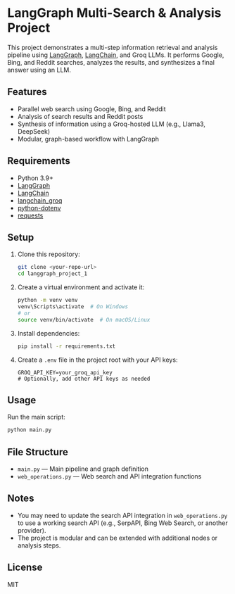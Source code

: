 # LangGraph Multi-Search & Analysis Project

This project demonstrates a multi-step information retrieval and analysis pipeline using [LangGraph](https://github.com/langchain-ai/langgraph), [LangChain](https://github.com/langchain-ai/langchain), and Groq LLMs. It performs Google, Bing, and Reddit searches, analyzes the results, and synthesizes a final answer using an LLM.

## Features
- Parallel web search using Google, Bing, and Reddit
- Analysis of search results and Reddit posts
- Synthesis of information using a Groq-hosted LLM (e.g., Llama3, DeepSeek)
- Modular, graph-based workflow with LangGraph

## Requirements
- Python 3.9+
- [LangGraph](https://github.com/langchain-ai/langgraph)
- [LangChain](https://github.com/langchain-ai/langchain)
- [langchain_groq](https://pypi.org/project/langchain-groq/)
- [python-dotenv](https://pypi.org/project/python-dotenv/)
- [requests](https://pypi.org/project/requests/)

## Setup
1. Clone this repository:
   ```sh
   git clone <your-repo-url>
   cd langgraph_project_1
   ```
2. Create a virtual environment and activate it:
   ```sh
   python -m venv venv
   venv\Scripts\activate  # On Windows
   # or
   source venv/bin/activate  # On macOS/Linux
   ```
3. Install dependencies:
   ```sh
   pip install -r requirements.txt
   ```
4. Create a `.env` file in the project root with your API keys:
   ```env
   GROQ_API_KEY=your_groq_api_key
   # Optionally, add other API keys as needed
   ```

## Usage
Run the main script:
```sh
python main.py
```

## File Structure
- `main.py` — Main pipeline and graph definition
- `web_operations.py` — Web search and API integration functions

## Notes
- You may need to update the search API integration in `web_operations.py` to use a working search API (e.g., SerpAPI, Bing Web Search, or another provider).
- The project is modular and can be extended with additional nodes or analysis steps.

## License
MIT
